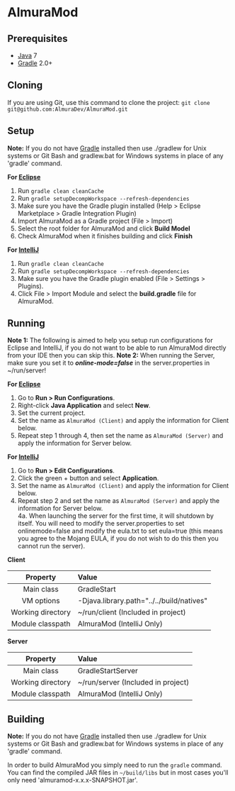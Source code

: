 AlmuraMod
=============

## Prerequisites
* [Java] 7
* [Gradle] 2.0+

## Cloning
If you are using Git, use this command to clone the project: `git clone git@github.com:AlmuraDev/AlmuraMod.git`

## Setup
__Note:__ If you do not have [Gradle] installed then use ./gradlew for Unix systems or Git Bash and gradlew.bat for Windows systems in place of any 'gradle' command.

__For [Eclipse]__  
  1. Run `gradle clean cleanCache`  
  2. Run `gradle setupDecompWorkspace --refresh-dependencies`  
  3. Make sure you have the Gradle plugin installed (Help > Eclipse Marketplace > Gradle Integration Plugin)  
  4. Import AlmuraMod as a Gradle project (File > Import)
  5. Select the root folder for AlmuraMod and click **Build Model**
  6. Check AlmuraMod when it finishes building and click **Finish**

__For [IntelliJ]__  
  1. Run `gradle clean cleanCache`  
  2. Run `gradle setupDecompWorkspace --refresh-dependencies`  
  3. Make sure you have the Gradle plugin enabled (File > Settings > Plugins).  
  4. Click File > Import Module and select the **build.gradle** file for AlmuraMod.

## Running
__Note 1:__ The following is aimed to help you setup run configurations for Eclipse and IntelliJ, if you do not want to be able to run AlmuraMod directly from your IDE then you can skip this.
__Note 2:__ When running the Server, make sure you set it to *__online-mode=false__* in the server.properties in ~/run/server!

__For [Eclipse]__  
  1. Go to **Run > Run Configurations**.  
  2. Right-click **Java Application** and select **New**.  
  3. Set the current project.  
  4. Set the name as `AlmuraMod (Client)` and apply the information for Client below.
  5. Repeat step 1 through 4, then set the name as `AlmuraMod (Server)` and apply the information for Server below.

__For [IntelliJ]__  
  1. Go to **Run > Edit Configurations**.  
  2. Click the green + button and select **Application**.  
  3. Set the name as `AlmuraMod (Client)` and apply the information for Client below.  
  4. Repeat step 2 and set the name as `AlmuraMod (Server)` and apply the information for Server below.  
  4a. When launching the server for the first time, it will shutdown by itself. You will need to modify the server.properties to set onlinemode=false and modify the eula.txt to set eula=true (this means you agree to the Mojang EULA, if you do not wish to do this then you cannot run the server).

__Client__

|     Property      | Value                                     |
|:-----------------:|:------------------------------------------|
|    Main class     | GradleStart                               |
|    VM options     | -Djava.library.path="../../build/natives" |
| Working directory | ~/run/client (Included in project)                                                                      |
| Module classpath  | AlmuraMod (IntelliJ Only)                                                                                |

__Server__

|     Property      | Value                              |
|:-----------------:|:-----------------------------------|
|    Main class     | GradleStartServer                  |
| Working directory | ~/run/server (Included in project) |
| Module classpath  | AlmuraMod (IntelliJ Only)           |


## Building
__Note:__ If you do not have [Gradle] installed then use ./gradlew for Unix systems or Git Bash and gradlew.bat for Windows systems in place of any 'gradle' command.

In order to build AlmuraMod you simply need to run the `gradle` command. You can find the compiled JAR files in `~/build/libs` but in most cases you'll only need 'almuramod-x.x.x-SNAPSHOT.jar'.

[Eclipse]: http://www.eclipse.org/
[Gradle]: http://www.gradle.org/
[IntelliJ]: http://www.jetbrains.com/idea/
[Java]: http://java.oracle.com/
